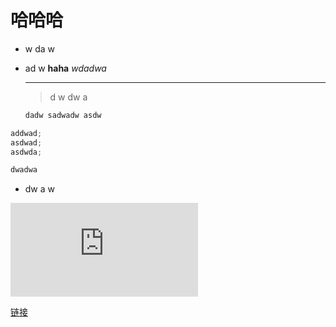 # 哈哈哈

- w da w
- ad w
  **haha**
  _wdadwa_

  ***

  > d w dw a

  ```html
  dadw sadwadw asdw
  ```

```javascript
addwad;
asdwad;
asdwda;
```

```css
dwadwa
```

- dw a w

![asdwad](https://www.zcool.com.cn/work/ZNjU2MTg0NDg=.html)

[链接](https://www.zcool.com.cn/work/ZNjU2MTg0NDg=.html)
